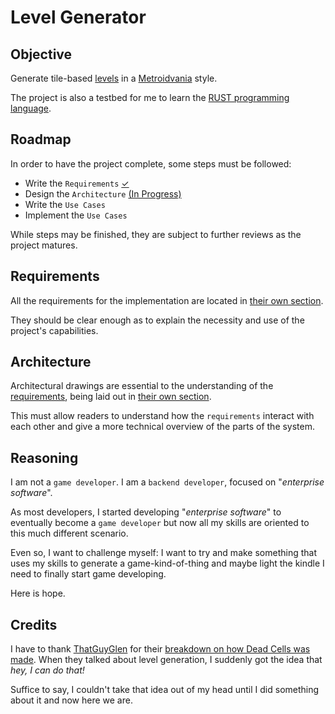 # Level Generator

## Objective

Generate tile-based [levels](definitions/level_definition.md#what-is-a-level) in a [Metroidvania](https://en.wikipedia.org/wiki/Metroidvania) style.

The project is also a testbed for me to learn the [RUST programming language](https://www.rust-lang.org/).

## Roadmap

In order to have the project complete, some steps must be followed:

- Write the `Requirements` [✓](#requirements)
- Design the `Architecture` [(In Progress)](#architecture)
- Write the `Use Cases`
- Implement the `Use Cases`

While steps may be finished, they are subject to further reviews as the project matures.

## Requirements

All the requirements for the implementation are located in [their own section](requirements/README.md).

They should be clear enough as to explain the necessity and use of the project's capabilities.

## Architecture

Architectural drawings are essential to the understanding of the [requirements](#requirements), being laid out in [their own section](architecture/README.md).

This must allow readers to understand how the `requirements` interact with each other and give a more technical overview of the parts of the system.

## Reasoning

I am not a `game developer`. I am a `backend developer`, focused on "_enterprise software_".

As most developers, I started developing "_enterprise software_" to eventually become a `game developer` but now all my skills are oriented to this much different scenario.

Even so, I want to challenge myself: I want to try and make something that uses my skills to generate a game-kind-of-thing and maybe light the kindle I need to finally start game developing.

Here is hope.

## Credits

I have to thank [ThatGuyGlen](https://www.youtube.com/@ThatGuyGlen/) for their [breakdown on how Dead Cells was made](https://youtu.be/0MY03yNkuFI).
When they talked about level generation, I suddenly got the idea that _hey, I can do that!_

Suffice to say, I couldn't take that idea out of my head until I did something about it and now here we are.
